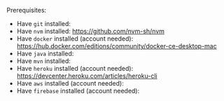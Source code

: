 
Prerequisites:
- Have `git` installed:
- Have `nvm` installed: https://github.com/nvm-sh/nvm
- Have `docker` installed (account needed): https://hub.docker.com/editions/community/docker-ce-desktop-mac
- Have `java` installed:
- Have `mvn` installed:
- Have `heroku` installed (account needed): https://devcenter.heroku.com/articles/heroku-cli
- Have `aws` installed (account needed):
- Have `firebase` installed (account needed):
